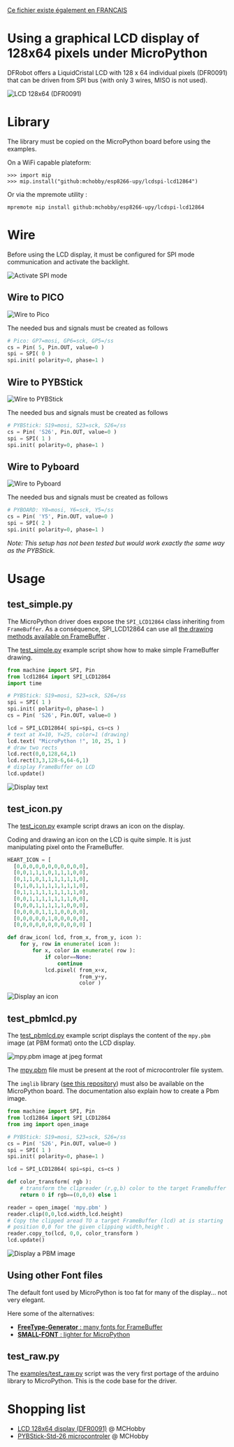[Ce fichier existe également en FRANCAIS](readme.md)

# Using a graphical LCD display of 128x64 pixels under MicroPython

DFRobot offers a LiquidCristal LCD with 128 x 64 individual pixels (DFR0091) that can be driven from SPI bus (with only 3 wires, MISO is not used).

![LCD 128x64 (DFR0091)](docs/_static/lcd12864.jpg)

# Library

The library must be copied on the MicroPython board before using the examples.

On a WiFi capable plateform:

```
>>> import mip
>>> mip.install("github:mchobby/esp8266-upy/lcdspi-lcd12864")
```

Or via the mpremote utility :

```
mpremote mip install github:mchobby/esp8266-upy/lcdspi-lcd12864
```

# Wire

Before using the LCD display, it must be configured for SPI mode communication and activate the backlight.

![Activate SPI mode](docs/_static/lcd12864_spi_config.jpg)

## Wire to PICO

![Wire to Pico](docs/_static/lcd12864-to-pico.jpg)

The needed bus and signals must be created as follows

``` python
# Pico: GP7=mosi, GP6=sck, GP5=/ss
cs = Pin( 5, Pin.OUT, value=0 )
spi = SPI( 0 )
spi.init( polarity=0, phase=1 )
```

## Wire to PYBStick

![Wire to PYBStick](docs/_static/lcd12864-to-pybstick.jpg)

The needed bus and signals must be created as follows

``` python
# PYBStick: S19=mosi, S23=sck, S26=/ss
cs = Pin( 'S26', Pin.OUT, value=0 )
spi = SPI( 1 )
spi.init( polarity=0, phase=1 )
```

## Wire to Pyboard

![Wire to Pyboard](docs/_static/lcd12864-to-pyboard.jpg)

The needed bus and signals must be created as follows

``` python
# PYBOARD: Y8=mosi, Y6=sck, Y5=/ss
cs = Pin( 'Y5', Pin.OUT, value=0 )
spi = SPI( 2 )
spi.init( polarity=0, phase=1 )
```

_Note: This setup has not been tested but would work exactly the same way as the PYBStick._

# Usage

## test_simple.py

The MicroPython driver does expose the `SPI_LCD12864` class inheriting from `FrameBuffer`. As a conséquence, SPI_LCD12864 can use all [the drawing methods available on FrameBuffer](https://docs.micropython.org/en/latest/library/framebuf.html) .

The [test_simple.py](examples/test_simple.py) example script show how to make simple FrameBuffer drawing.

``` python
from machine import SPI, Pin
from lcd12864 import SPI_LCD12864
import time

# PYBStick: S19=mosi, S23=sck, S26=/ss
spi = SPI( 1 )
spi.init( polarity=0, phase=1 )
cs = Pin( 'S26', Pin.OUT, value=0 )

lcd = SPI_LCD12864( spi=spi, cs=cs )
# text at X=10, Y=25, color=1 (drawing)
lcd.text( "MicroPython !", 10, 25, 1 )
# draw two rects
lcd.rect(0,0,128,64,1)
lcd.rect(3,3,128-6,64-6,1)
# display FrameBuffer on LCD
lcd.update()
```

![Display text](docs/_static/test_simple.jpg)

## test_icon.py

The [test_icon.py](examples/test_icon.py) example script draws an icon on the display.

Coding and drawing an icon on the LCD is quite simple. It is just manipulating pixel onto the FrameBuffer.

``` python
HEART_ICON = [
  [0,0,0,0,0,0,0,0,0,0,0],
  [0,0,1,1,1,0,1,1,1,0,0],
  [0,1,1,0,1,1,1,1,1,1,0],
  [0,1,0,1,1,1,1,1,1,1,0],
  [0,1,1,1,1,1,1,1,1,1,0],
  [0,0,1,1,1,1,1,1,1,0,0],
  [0,0,0,1,1,1,1,1,0,0,0],
  [0,0,0,0,1,1,1,0,0,0,0],
  [0,0,0,0,0,1,0,0,0,0,0],
  [0,0,0,0,0,0,0,0,0,0,0] ]

def draw_icon( lcd, from_x, from_y, icon ):
    for y, row in enumerate( icon ):
        for x, color in enumerate( row ):
            if color==None:
                continue
            lcd.pixel( from_x+x,
                       from_y+y,
                       color )
```

![Display an icon](docs/_static/test_icon.jpg)

## test_pbmlcd.py

The [test_pbmlcd.py](examples/test_pbmlcd.py) example script displays the content of the `mpy.pbm` image (at PBM format) onto the LCD display.

![mpy.pbm image at jpeg format](docs/_static/mpy_pbm.jpg)

The [mpy.pbm](examples/mpy.pbm) file must be present at the root of microcontroler file system.

The `imglib` library ([see this repository](https://github.com/mchobby/esp8266-upy/tree/master/FILEFORMAT)) must also be available on the MicroPython board. The documentation also explain how to create a Pbm image.

``` python
from machine import SPI, Pin
from lcd12864 import SPI_LCD12864
from img import open_image

# PYBStick: S19=mosi, S23=sck, S26=/ss
cs = Pin( 'S26', Pin.OUT, value=0 )
spi = SPI( 1 )
spi.init( polarity=0, phase=1 )

lcd = SPI_LCD12864( spi=spi, cs=cs )

def color_transform( rgb ):
	# transform the clipreader (r,g,b) color to the target FrameBuffer color (2 colors)
	return 0 if rgb==(0,0,0) else 1

reader = open_image( 'mpy.pbm' )
reader.clip(0,0,lcd.width,lcd.height)
# Copy the clipped aread TO a target FrameBuffer (lcd) at is starting
# position 0,0 for the given clipping width,height .
reader.copy_to(lcd, 0,0, color_transform )
lcd.update()
```

![Display a PBM image](docs/_static/mpy_pbm_lcd.jpg)

## Using other Font files

The default font used by MicroPython is too fat for many of the display... not very elegant.

Here some of the alternatives:
* [__FreeType-Generator__ : many fonts for FrameBuffer](https://github.com/mchobby/freetype-generator)
* [__SMALL-FONT__ : lighter for MicroPython](https://github.com/mchobby/esp8266-upy/tree/master/SMALL-FONT)

## test_raw.py

The [examples/test_raw.py](examples/tesraw.py) script was the very first portage of the arduino library to MicroPython. This is the code base for the driver.

# Shopping list

* [LCD 128x64 display (DFR0091)](https://shop.mchobby.be/fr/gravity-boson/1878-afficheur-lcd-128x64-spi-3-fils-3232100018785-dfrobot.html) @ MCHobby
* [PYBStick-Std-26 microcontroler](https://shop.mchobby.be/fr/pybstick/1844-pybstick-standard-26-micropython-et-arduino-3232100018440-garatronic.html) @ MCHobby
